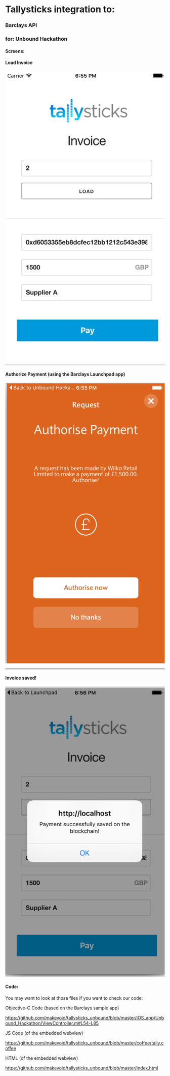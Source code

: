 # Tallysticks integration to:
### Barclays API
### for: Unbound Hackathon

#### Screens:

#### Load Invoice

![](https://raw.githubusercontent.com/makevoid/tallysticks_unbound/master/screenshots/1_load_invoice.png)

---

#### Authorize Payment (using the Barclays Launchpad app)

![](https://raw.githubusercontent.com/makevoid/tallysticks_unbound/master/screenshots/2_authorize_payment.png)

---

#### Invoice saved!

![](https://raw.githubusercontent.com/makevoid/tallysticks_unbound/master/screenshots/3_success_screen.png)


#### Code:

You may want to look at those files if you want to check our code:

Objective-C Code (based on the Barclays sample app)

https://github.com/makevoid/tallysticks_unbound/blob/master/iOS_app/Unbound_Hackathon/ViewController.m#L54-L85

JS Code (of the embedded webview)

https://github.com/makevoid/tallysticks_unbound/blob/master/coffee/tally.coffee

HTML (of the embedded webview)

https://github.com/makevoid/tallysticks_unbound/blob/master/index.html
